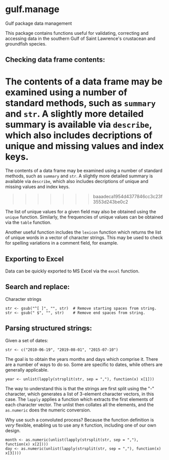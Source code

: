 # gulf.manage
Gulf package data management

This package contains functions useful for validating, correcting and accessing data in the southern Gulf of Saint Lawrence's crustacean and groundfish species.

## Checking data frame contents:

The contents of a data frame may be examined using a number of standard methods, such as `summary` and `str`. A slightly more detailed summary is available via `describe`, which also includes decriptions of unique and missing values and index keys.
=======
The contents of a data frame may be examined using a number of standard methods, such as `summary` and `str`. A slightly more detailed summary is available via `describe`, which also includes decriptions of unique and missing values and index keys.
>>>>>>> baaadeca1954d4377846cc3c23f3553d243be0c2

The list of unique values for a given field may also be obtained using the `unique` function. Similarly, the frequencies of unique values can be obtained via the `table` function.

Another useful function includes the `lexicon` function which returns the list of unique words in a vector of character strings. This may be used to check for spelling variations in a comment field, for example.

## Exporting to Excel

Data can be quickly exported to MS Excel via the `excel` function.

## Search and replace:

Character strings
```
str <- gsub("^[ ]", "", str)  # Remove starting spaces from string.
str <- gsub(" $", "", str)    # Remove end spaces from string.
```

## Parsing structured strings:

Given a set of dates:

```
str <- c("2010-06-19", "2019-08-01", "2015-07-10")
```

The goal is to obtain the years months and days which comprise it. There are a number of ways to do so. Some are specific to dates, while others are generally applicable.

```
year <- unlist(lapply(strsplit(str, sep = ","), function(x) x[1]))
```

The way to understand this is that the strings are first split using the "-" character, which generates a list of 3-element character vectors, in this case. The `lapply` applies a function which extracts the first elements of each character vector. The unlist then collates all the elements, and the `as.numeric` does the numeric conversion.

Why use such a convoluted process? Because the function definition is *very* flexible, enabling us to use any `R` function, including one of our own design.

```
month <- as.numeric(unlist(lapply(strsplit(str, sep = ","), function(x) x[2])))
day <- as.numeric(unlist(lapply(strsplit(str, sep = ","), function(x) x[3])))
```
